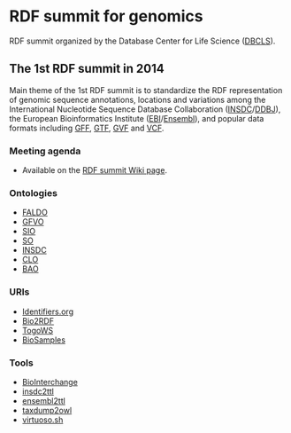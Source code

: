 # RDF summit for genomics

RDF summit organized by the Database Center for Life Science ([DBCLS](http://dbcls.rois.ac.jp/)).

## The 1st RDF summit in 2014

Main theme of the 1st RDF summit is to standardize the RDF representation of
genomic sequence annotations, locations and variations among
the International Nucleotide Sequence Database Collaboration ([INSDC](http://www.insdc.org/)/[DDBJ](http://www.ddbj.nig.ac.jp/)),
the European Bioinformatics Institute ([EBI](http://www.ebi.ac.uk/)/[Ensembl](http://www.ensembl.org/)),
and popular data formats including
[GFF](http://www.sequenceontology.org/gff3.shtml),
[GTF](http://mblab.wustl.edu/GTF22.html),
[GVF](http://www.sequenceontology.org/resources/gvf.html) and
[VCF](http://vcftools.sourceforge.net/specs.html).

### Meeting agenda

* Available on the [RDF summit Wiki page](https://github.com/dbcls/rdfsummit/wiki).

### Ontologies

* [FALDO](https://github.com/JervenBolleman/FALDO)
* [GFVO](http://www.biointerchange.org/ontologies.html)
* [SIO](http://sio.semanticscience.org/)
* [SO](http://www.sequenceontology.org/)
* [INSDC](https://github.com/tfuji/INSDC)
* [CLO](http://www.clo-ontology.org/)
* [BAO](http://bioassayontology.org/wp/bao-ontologies/)

### URIs

* [Identifiers.org](http://identifiers.org/)
* [Bio2RDF](http://bio2rdf.org/)
* [TogoWS](http://togows.org)
* [BioSamples](http://www.ebi.ac.uk/rdf/documentation/biosamples)

### Tools

* [BioInterchange](http://www.biointerchange.org/)
* [insdc2ttl](https://github.com/dbcls/rdfsummit/tree/master/insdc2ttl)
* [ensembl2ttl](https://github.com/dbcls/rdfsummit/tree/master/ensembl2ttl)
* [taxdump2owl](https://github.com/dbcls/rdfsummit/tree/master/taxdump2owl)
* [virtuoso.sh](https://github.com/dbcls/rdfsummit/tree/master/virtuoso)



